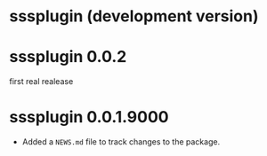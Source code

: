 # sssplugin (development version)

# sssplugin 0.0.2

first real realease

# sssplugin 0.0.1.9000

* Added a `NEWS.md` file to track changes to the package.
